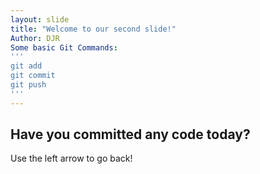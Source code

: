 ```yaml
---
layout: slide
title: "Welcome to our second slide!"
Author: DJR
Some basic Git Commands:
'''
git add
git commit
git push
'''
---
```

Have you committed any code today?
---
Use the left arrow to go back!
